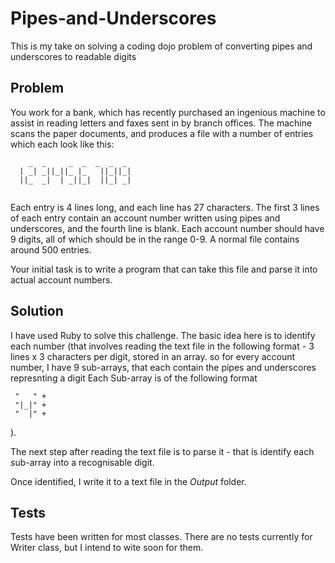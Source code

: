 # Pipes-and-Underscores
This is my take on solving a coding dojo problem of converting pipes and underscores to readable digits

## Problem ##

You work for a bank, which has recently purchased an ingenious machine to assist in reading letters and faxes sent in by branch offices. The machine scans the paper documents, and produces a file with a number of entries which each look like this:

```
    _  _     _  _  _  _  _
  | _| _||_||_ |_   ||_||_|
  ||_  _|  | _||_|  ||_| _| 
                           

```
Each entry is 4 lines long, and each line has 27 characters. The first 3 lines of each entry contain an account number written using pipes and underscores, and the fourth line is blank. Each account number should have 9 digits, all of which should be in the range 0-9. A normal file contains around 500 entries.

Your initial task is to write a program that can take this file and parse it into actual account numbers. 

## Solution ##

I have used Ruby to solve this challenge. The basic idea here is to identify each number 
(that involves reading the text file in the following format - 3 lines x 3 characters per digit, stored in an array.
 so for every account number, I have 9 sub-arrays, that each contain the pipes and underscores represnting a digit Each Sub-array is of the following format
```
 "   " +
 "|_|" +
 "  |" +
```
 ).

The next step after reading the text file is to parse it - that is identify each sub-array into a recognisable digit.

Once identified, I write it to a text file in the *Output* folder. 

## Tests ##

Tests have been written for most classes. There are no tests currently for Writer class, but I intend to wite soon for them.
